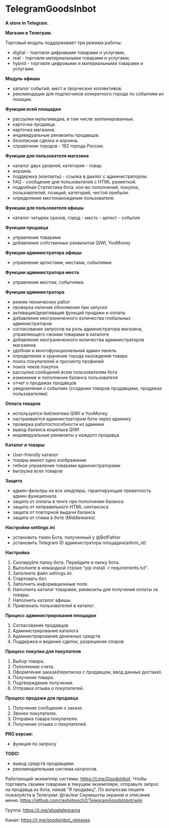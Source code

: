 # TelegramGoodsInbot
**A store in Telegram.**

**Магазин в Телеграм.**

Торговый модуль поддерживает три режима работы:
- digital - торговля цифровыми товарами и услугами;
- real - торговля материальными товарами и услугами;
- hybrid - торговля цифровыми и материальными товарами и услугами.


**Модуль афишы**
- каталог событий, мест и творческих коллективов.
- рекомендации для подписчиков конкретного города по событиям их локации.


**Функции всей площадки**
- рассылки мультимедиа, в том числе запланированные.
- карточка продавца.
- карточка магазина.
- индивидуальные реквизиты продавцов.
- безопасная сделка и корзина.
- справочник городов - 192 города России.


**Функции для пользователя магазина**
- каталог двух уровней, категория - товар.
- корзина.
- поддержка (контакты) - ссылка в диалог с администратором.
- FAQ - сообщение для пользователей с HTML разметкой.
- подробная Статистика бота: кол-во пополнений, покупок, пользователей, позиций, категорий, чистой прибыли.
- определение местонахождения пользователя.


**Функции для пользователя афишы**
- каталог четырех срезов, город - место - артист - событие


**Функции продавца**
- управление товарами
- добавление собственных реквизитов QIWI, YooMoney


**Функции администратора афишы**
- управление артистами, местами, событиями.


**Функции администратора места**
- управление местом, событиями.


**Функции администратора**
- режим технических работ
- проверка наличия обнолвения при запуске
- активация/деактивация функций продажи и оплаты
- добавление неограниченного количества глобальных администраторов
- согласование запросов на роль администратора магазина, управляющего своими товарами в каталоге
- добавление неограниченного количества администраторов магазинов
- удобная и многофункциональная админ панель
- определение и хранение города нахождения товара
- поиск покупателей и просмотр профилей
- поиск чеков покупок
- рассылка сообщений всем пользователям бота
- изменение и пополнение баланса пользователя
- отчет о продажах продавцов
- уведомления о событиях (создании товаров продавцами, продажах пользователям)


**Оплата товаров**
- используется библиотеки QIWI и YooMoney
- настраивается администратором бота через админку
- проверка работоспособности из админки
- вывод баланса кошелька QIWI
- индивидуальные реквизиты у каждого продавца


**Каталог и товары**
- User-friendly каталог
- товары имеют одно изображение
- гибкое управление товарами администраторами
- выгрузка всех товаров


**Защита**
- админ-фильтры на все хендлеры, гарантирующие приватность админ функционала
- защита от оплаты в тенге при пополнении баланса
- защита от неправильного HTML синтаксиса
- защита от повторной выдачи баланса
- защита от спама в боте (Middlewares)


**Настройки settings.ini**
- установить токен Бота, полученный у @BotFather
- установить Telegram ID администратора площадки(admin_id)


**Настройка**
1. Скопируйте папку бота. Перейдите в папку бота.
2. Выполните в командной строке "pip install -r requirements.txt".
3. Заполните файл settings.ini.
4. Стартовать бот. 
5. Заполнить информационные поля. 
6. Наполнить каталог товарами, реквизиты для получения оплаты за товары.
7. Наполнить каталог афишы.
8. Привлекать пользователей в каталог.


**Процесс администрирования площадки**
1. Согласование продавцов
2. Администрирование каталога
3. Администрирование денежных средств
4. Поддержка и ведение сделок, разрешение споров


**Процесс покупки для покупателя**
1. Выбор товара. 
2. Пополнение счета.
3. Оформление заказа(переписка с продавцом, ввод данных достаки). 
4. Получение товара. 
5. Подтверждение получения.
6. Отправка отзыва о покупателей.


**Процесс продажи для продавца**
1. Получение сообщения о заказе. 
2. Звонок покупателю. 
3. Отправка товара покупателю.
4. Получение отзыва о покупателей.


**PRO версия:**
- функция по запросу

**TODO:**
- вывод средств продавцами.
- рекомендательная система каталогов.

Работающий экземпляр системы: https://t.me/Goodsinbot.
Чтобы торговать своими товарами в текущем экземпляре, 
отправьте запрос на продавца из бота, нажав "Я продавец". 
По вопросам пишите пожалуйста в Телеграм: @raclear
Скриншоты экранов и описание меню: 
https://github.com/rashidovich2/TelegramGoodsInbot/wiki

Группа: https://t.me/shoptelegramg

Канал: https://t.me/goodsinbot_releases

